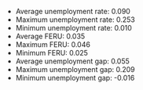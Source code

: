 
* Average unemployment rate: 0.090 
* Maximum unemployment rate: 0.253 
* Minimum unemployment rate: 0.010 
* Average FERU: 0.035 
* Maximum FERU: 0.046 
* Minimum FERU: 0.025 
* Average unemployment gap: 0.055 
* Maximum unemployment gap: 0.209 
* Minimum unemployment gap: -0.016 

